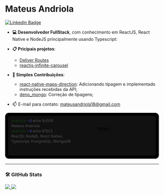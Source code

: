 # Mateus Andriola

[![Linkedin Badge](https://img.shields.io/badge/-Mateus%20Andriola-0066A1?style=flat-square&logo=Linkedin&logoColor=white&link=https://www.linkedin.com/in/mateusandriola/)](https://www.linkedin.com/in/mateusandriola/)

- **💻 Desenvolvedor FullStack**, com conhecimento em ReactJS, React Native e
  NodeJS principalmente usando Typescript:

- **📋 Pricipais projetos**:
  - [Deliver Routes](https://github.com/Matan18/APPEntregas)
  - [reactjs-infinite-carousel](https://github.com/reactjs-infinite-carousel)
- **🔧 Simples Contribuições**:
  - [react-native-maps-direction](https://github.com/bramus/react-native-maps-directions):
    Adicionando tipagem e implementado instruções recebidas da API;
  - [deno_mongo](https://github.com/denodrivers/deno_mongo): Correção de
    tipagens;

- 📫 E-mail para contato: mateusandriola18@gmail.com


<div align="center">
  <img src="/monitor.svg" />
</div>

---

### 🛠️ GitHub Stats

<div>
  <a href="https://github.com/Matan18">
  <img height="180em" src="https://github-readme-stats-eight-theta.vercel.app/api?username=Matan18&show_icons=true&theme=tokyonight&include_all_commits=true&count_private=true"/>
  <img height="180em" src="https://github-readme-stats-eight-theta.vercel.app/api/top-langs/?username=Matan18&layout=compact&langs_count=8&theme=tokyonight"/>
<div>
